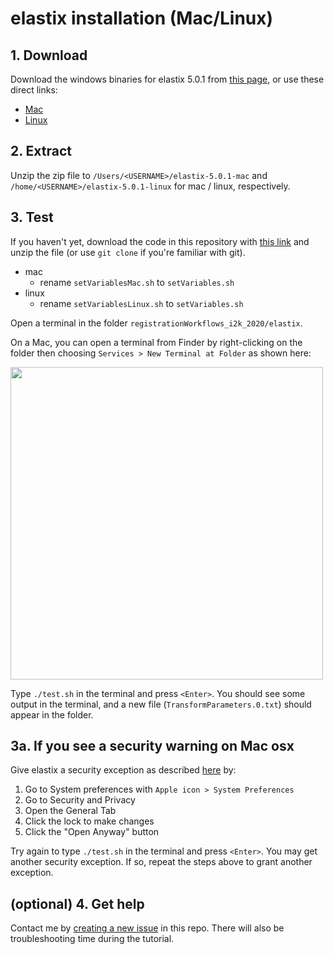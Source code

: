 # elastix installation (Mac/Linux)

## 1. Download

Download the windows binaries for elastix 5.0.1 from [this page](https://github.com/SuperElastix/elastix/releases/tag/5.0.1),
or use these direct links: 
* [Mac](https://github.com/SuperElastix/elastix/releases/download/5.0.1/elastix-5.0.1-mac.zip)
* [Linux](https://github.com/SuperElastix/elastix/releases/download/5.0.1/elastix-5.0.1-linux.tar.bz2)

## 2. Extract

Unzip the zip file to `/Users/<USERNAME>/elastix-5.0.1-mac` and `/home/<USERNAME>/elastix-5.0.1-linux` for mac / linux, respectively. 

## 3. Test

If you haven't yet, download the code in this repository with [this link](https://github.com/bogovicj/registrationWorkflows_i2k_2020/archive/main.zip) and unzip the file (or use `git clone` if you're familiar with git).

* mac 
    * rename `setVariablesMac.sh` to `setVariables.sh`
* linux 
    * rename `setVariablesLinux.sh` to `setVariables.sh`

Open a terminal in the folder `registrationWorkflows_i2k_2020/elastix`.

On a Mac, you can open a terminal from Finder by right-clicking on the folder then choosing `Services > New Terminal at Folder` as shown here:

<img src=https://raw.githubusercontent.com/bogovicj/registrationWorkflows_i2k_2020/main/installation/macStartTerminal.png width="500">

Type `./test.sh` in the terminal and press `<Enter>`.  You should see some output in the terminal, and a new file (`TransformParameters.0.txt`) should appear in the folder.

## 3a. If you see a security warning on Mac osx

Give elastix a security exception as described [here](https://support.apple.com/guide/mac-help/open-a-mac-app-from-an-unidentified-developer-mh40616/mac) by:
1. Go to System preferences with `Apple icon > System Preferences`
2. Go to Security and Privacy
3. Open the General Tab
4. Click the lock to make changes
5. Click the "Open Anyway" button

Try again to type `./test.sh` in the terminal and press `<Enter>`.  You may get another security exception.  If
so, repeat the steps above to grant another exception.

## (optional) 4. Get help
Contact me by [creating a new issue](https://github.com/bogovicj/registrationWorkflows_i2k_2020/issues) in this repo.
There will also be troubleshooting time during the tutorial.

